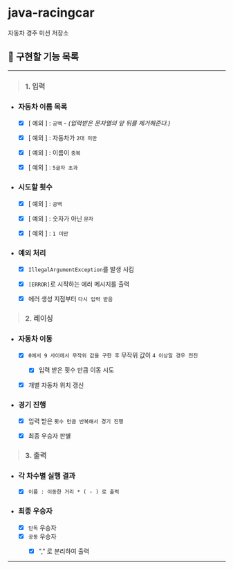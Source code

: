 # java-racingcar

자동차 경주 미션 저장소

## 🚀 구현할 기능 목록

---

> ### 1. 입력

- ### 자동차 이름 목록
  - [x] [ 예외 ] : `공백` - *(입력받은 문자열의 앞 뒤를 제거해준다.)*
  - [x] [ 예외 ] : 자동차가 `2대 미만`
  - [x] [ 예외 ] : 이름이 `중복`
  - [x] [ 예외 ] : `5글자 초과`


- ### 시도할 횟수
  - [x] [ 예외 ] : `공백`
  - [x] [ 예외 ] : 숫자가 아닌 `문자`
  - [x] [ 예외 ] : `1 미만`


- ### 예외 처리
  - [x] `IllegalArgumentException`를 발생 시킴
  - [x] `[ERROR]`로 시작하는 에러 메시지를 출력
  - [x] 에러 생성 지점부터 `다시 입력 받음 ` 



> ### 2. 레이싱

- ### 자동차 이동
  - [x] `0에서 9 사이에서 무작위 값을 구한 후` 무작위 값이 `4 이상일 경우 전진`
    - [x] 입력 받은 횟수 만큼 이동 시도
  - [x] 개별 자동차 위치 갱신


- ### 경기 진행
  - [x] 입력 받은 `횟수 만큼 반복해서 경기 진행`
  - [x] 최종 우승자 판별



> ### 3. 출력

- ### 각 차수별 실행 결과
  - [x] `이름 : 이동한 거리 * ( - ) 로 출력`
- ### 최종 우승자
  - [x] `단독` 우승자
  - [x] `공동` 우승자
    - [x] "," 로 분리하여 출력


----